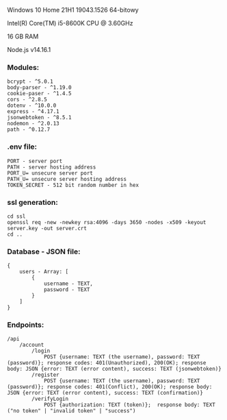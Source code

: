 Windows 10 Home 21H1 19043.1526 64-bitowy

Intel(R) Core(TM) i5-8600K CPU @ 3.60GHz

16 GB RAM

Node.js v14.16.1
### Modules:
    bcrypt - ^5.0.1
    body-parser - ^1.19.0
    cookie-paser - ^1.4.5
    cors - ^2.8.5
    dotenv - ^10.0.0
    express - ^4.17.1
    jsonwebtoken - ^8.5.1
    nodemon - ^2.0.13
    path - ^0.12.7

### .env file:
    PORT - server port
    PATH - server hosting address
    PORT_U= unsecure server port
    PATH_U= unsecure server hosting address
    TOKEN_SECRET - 512 bit random number in hex

### ssl generation:
    cd ssl 
    openssl req -new -newkey rsa:4096 -days 3650 -nodes -x509 -keyout server.key -out server.crt
    cd ..

### Database - JSON file:
    {
        users - Array: [
            {
                username - TEXT,
                password - TEXT
            }
        ] 
    }

### Endpoints:
    /api
        /account
            /login
                POST {username: TEXT (the username), password: TEXT (password)}; response codes: 401(Unauthorized), 200(OK); response body: JSON {error: TEXT (error content), success: TEXT (jsonwebtoken)}
            /register
                POST {username: TEXT (the username), password: TEXT (password)}; response codes: 401(Conflict), 200(OK); response body: JSON {error: TEXT (error content), success: TEXT (confirmation)}
            /verifyLogin
                POST {authorization: TEXT (token)};  response body: TEXT ("no token" | "invalid token" | "success")

